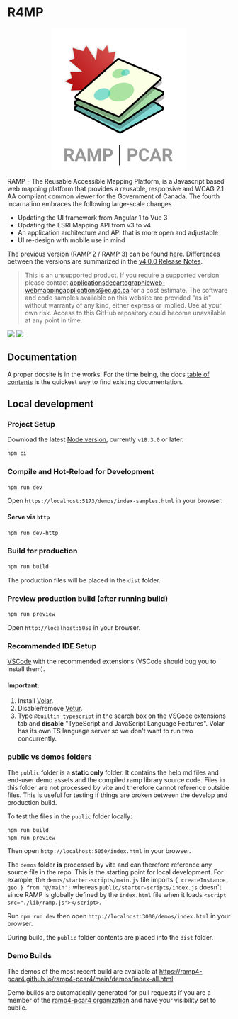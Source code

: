 # R4MP

<p align="center"><img src="./assets/logo.svg"></p>

RAMP - The Reusable Accessible Mapping Platform, is a Javascript based web mapping platform that provides a reusable, responsive and WCAG 2.1 AA compliant common viewer for the Government of Canada. The fourth incarnation embraces the following large-scale changes

-   Updating the UI framework from Angular 1 to Vue 3
-   Updating the ESRI Mapping API from v3 to v4
-   An application architecture and API that is more open and adjustable
-   UI re-design with mobile use in mind

The previous version (RAMP 2 / RAMP 3) can be found [here](https://github.com/fgpv-vpgf/fgpv-vpgf). Differences between the versions are summarized in the [v4.0.0 Release Notes](https://github.com/ramp4-pcar4/ramp4-pcar4/releases/tag/v4.0.0).

> This is an unsupported product. If you require a supported version please contact applicationsdecartographieweb-webmappingapplications@ec.gc.ca for a cost estimate. The software and code samples available on this website are provided "as is" without warranty of any kind, either express or implied. Use at your own risk. Access to this GitHub repository could become unavailable at any point in time.

![](https://byob.yarr.is/ramp4-pcar4/ramp4-pcar4/tsbadge) ![](https://byob.yarr.is/ramp4-pcar4/ramp4-pcar4/lintbadge)

## Documentation

A proper docsite is in the works. For the time being, the docs [table of contents](https://github.com/ramp4-pcar4/ramp4-pcar4/blob/main/docs/toc.md) is the quickest way to find existing documentation.

## Local development

### Project Setup

Download the latest [Node version](https://nodejs.org/en/download/), currently `v18.3.0` or later.

```sh
npm ci
```

### Compile and Hot-Reload for Development

```sh
npm run dev
```

Open `https://localhost:5173/demos/index-samples.html` in your browser.

#### Serve via `http`

```sh
npm run dev-http
```

### Build for production

```sh
npm run build
```

The production files will be placed in the `dist` folder.

### Preview production build (after running build)

```sh
npm run preview
```

Open `http://localhost:5050` in your browser.

### Recommended IDE Setup

[VSCode](https://code.visualstudio.com/) with the recommended extensions (VSCode should bug you to install them).

#### Important:

1. Install [Volar](https://marketplace.visualstudio.com/items?itemName=vue.volar).
2. Disable/remove [Vetur](https://marketplace.visualstudio.com/items?itemName=octref.vetur).
3. Type `@builtin typescript` in the search box on the VSCode extensions tab and **disable** "TypeScript and JavaScript Language Features". Volar has its own TS language server so we don't want to run two concurrently.

### public vs demos folders

The `public` folder is a **static only** folder. It contains the help md files and end-user demo assets and the compiled ramp library source code. Files in this folder are not processed by vite and therefore cannot reference outside files. This is useful for testing if things are broken between the develop and production build.

To test the files in the `public` folder locally:

```js
npm run build
npm run preview
```

Then open `http://localhost:5050/index.html` in your browser.

The `demos` folder **is** processed by vite and can therefore reference any source file in the repo. This is the starting point for local development. For example, the `demos/starter-scripts/main.js` file imports `{ createInstance, geo } from '@/main';` whereas `public/starter-scripts/index.js` doesn't since RAMP is globally defined by the `index.html` file when it loads `<script src="./lib/ramp.js"></script>`.

Run `npm run dev` then open `http://localhost:3000/demos/index.html` in your browser.

During build, the `public` folder contents are placed into the `dist` folder.

### Demo Builds

The demos of the most recent build are available at https://ramp4-pcar4.github.io/ramp4-pcar4/main/demos/index-all.html.

Demo builds are automatically generated for pull requests if you are a member of the [ramp4-pcar4 organization](https://github.com/orgs/ramp4-pcar4/people) and have your visibility set to public.
